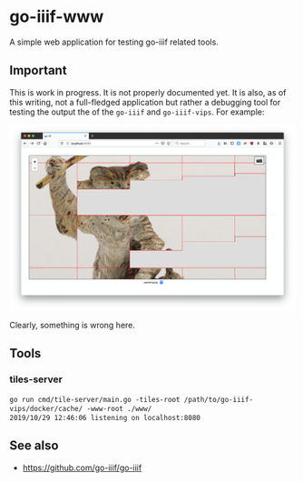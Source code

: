 # go-iiif-www

A simple web application for testing go-iiif related tools.

## Important

This is work in progress. It is not properly documented yet. It is also, as of this writing, not a full-fledged application but rather a debugging tool for testing the output the of the `go-iiif` and `go-iiif-vips`. For example:

![](docs/images/tile-seed-bunk.png)

Clearly, something is wrong here.

## Tools

### tiles-server

```
go run cmd/tile-server/main.go -tiles-root /path/to/go-iiif-vips/docker/cache/ -www-root ./www/
2019/10/29 12:46:06 listening on localhost:8080
```

## See also

* https://github.com/go-iiif/go-iiif